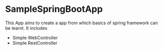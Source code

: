 # SampleSpringBootApp
This App aims to create a app from which basics of spring framework can be learnt.
It includes 
- Simple WebController
- Simple RestController
